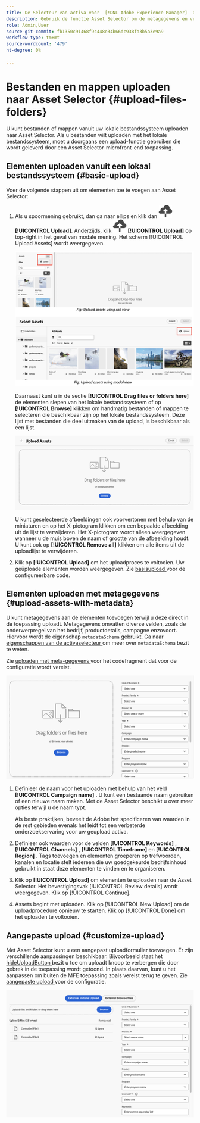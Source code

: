 ```yaml
---
title: De Selecteur van activa voor  [!DNL Adobe Experience Manager]  als a  [!DNL Cloud Service]
description: Gebruik de functie Asset Selector om de metagegevens en vertoningen van elementen in uw toepassing te zoeken, te zoeken en op te halen.
role: Admin,User
source-git-commit: fb1350c91468f9c448e34b66dc938fa3b5a3e9a9
workflow-type: tm+mt
source-wordcount: '479'
ht-degree: 0%

---
```



# Bestanden en mappen uploaden naar Asset Selector {#upload-files-folders}

U kunt bestanden of mappen vanuit uw lokale bestandssysteem uploaden naar Asset Selector. Als u bestanden wilt uploaden met het lokale bestandssysteem, moet u doorgaans een upload-functie gebruiken die wordt geleverd door een Asset Selector-microfront-end toepassing.

## Elementen uploaden vanuit een lokaal bestandssysteem {#basic-upload}

Voer de volgende stappen uit om elementen toe te voegen aan Asset Selector:

1. Als u spoormening gebruikt, dan ga naar ellips en klik dan ![ uploadpictogram ](assets/upload-icon.svg) **[!UICONTROL Upload]**. Anderzijds, klik ![ uploadt pictogram ](assets/upload-icon.svg) **[!UICONTROL Upload]** op top-right in het geval van modale mening. Het scherm [!UICONTROL Upload Assets] wordt weergegeven.

   ![ upload activa aan de Selecteur van Activa ](assets/upload-assets.png)

   Daarnaast kunt u in de sectie **[!UICONTROL Drag files or folders here]** de elementen slepen van het lokale bestandssysteem of op **[!UICONTROL Browse]** klikken om handmatig bestanden of mappen te selecteren die beschikbaar zijn op het lokale bestandssysteem. Deze lijst met bestanden die deel uitmaken van de upload, is beschikbaar als een lijst.

   ![ Basis uploadt activa aan de Selecteur van Activa ](assets/basic-upload.png)

   U kunt geselecteerde afbeeldingen ook voorvertonen met behulp van de miniaturen en op het X-pictogram klikken om een bepaalde afbeelding uit de lijst te verwijderen. Het X-pictogram wordt alleen weergegeven wanneer u de muis boven de naam of grootte van de afbeelding houdt. U kunt ook op **[!UICONTROL Remove all]** klikken om alle items uit de uploadlijst te verwijderen.

1. Klik op **[!UICONTROL Upload]** om het uploadproces te voltooien. Uw geüploade elementen worden weergegeven. Zie [ basisupload ](asset-selector-customization.md#basic-upload) voor de configureerbare code.

## Elementen uploaden met metagegevens {#upload-assets-with-metadata}

U kunt metagegevens aan de elementen toevoegen terwijl u deze direct in de toepassing uploadt. Metagegevens omvatten diverse velden, zoals de onderwerpregel van het bedrijf, productdetails, campagne enzovoort. Hiervoor wordt de eigenschap `metadataSchema` gebruikt. Ga naar [ eigenschappen van de activaselecteur ](asset-selector-properties.md) om meer over `metadataSchema` bezit te weten.

Zie [ uploaden met meta-gegevens ](#upload-with-metadata) voor het codefragment dat voor de configuratie wordt vereist.

![ upload activa met meta-gegevens ](assets/upload-with-metadata.png)

1. Definieer de naam voor het uploaden met behulp van het veld **[!UICONTROL Campaign name]** . U kunt een bestaande naam gebruiken of een nieuwe naam maken. Met de Asset Selector beschikt u over meer opties terwijl u de naam typt.

   Als beste praktijken, beveelt de Adobe het specificeren van waarden in de rest gebieden evenals het leidt tot een verbeterde onderzoekservaring voor uw geupload activa.

1. Definieer ook waarden voor de velden **[!UICONTROL Keywords]** , **[!UICONTROL Channels]** , **[!UICONTROL Timeframe]** en **[!UICONTROL Region]** . Tags toevoegen en elementen groeperen op trefwoorden, kanalen en locatie stelt iedereen die uw goedgekeurde bedrijfsinhoud gebruikt in staat deze elementen te vinden en te organiseren.

1. Klik op **[!UICONTROL Upload]** om elementen te uploaden naar de Asset Selector. Het bevestigingsvak [!UICONTROL Review details] wordt weergegeven. Klik op [!UICONTROL Continue].

1. Assets begint met uploaden. Klik op [!UICONTROL New Upload] om de uploadprocedure opnieuw te starten. Klik op [!UICONTROL Done] om het uploaden te voltooien.


## Aangepaste upload {#customize-upload}

Met Asset Selector kunt u een aangepast uploadformulier toevoegen. Er zijn verschillende aanpassingen beschikbaar. Bijvoorbeeld staat het [ hideUploadButton ](#asset-selector-properties.md) bezit u toe om uploadt knoop te verbergen die door gebrek in de toepassing wordt getoond. In plaats daarvan, kunt u het aanpassen om buiten de MFE toepassing zoals vereist terug te geven. Zie [ aangepaste upload ](#asset-selector-customization.md#customized-upload) voor de configuratie.

![ Aangepaste upload ](assets/customized-upload.png)

